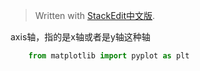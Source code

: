 > Written with [StackEdit中文版](https://stackedit.cn/).


axis轴，指的是x轴或者是y轴这种轴

```python
	from matplotlib import pyplot as plt
	
```  


<!--stackedit_data:
eyJoaXN0b3J5IjpbNjIwOTg1NDAwLDU3ODI5MDQ5LC0xODg0OT
AxNDE0LDU3ODI5MDQ5XX0=
-->